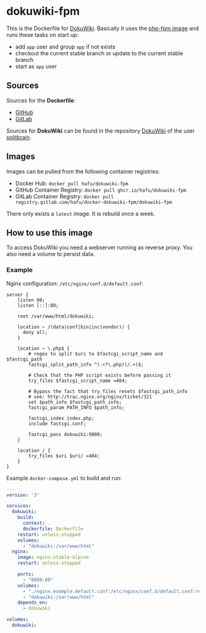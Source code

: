 # dokuwiki-fpm

This is the Dockerfile for [DokuWiki](https://www.dokuwiki.org). Basically it
uses the [php-fpm image](https://hub.docker.com/_/php) and runs these tasks on
start up:
- add `app` user and group `app` if not exists
- checkout the current stable branch or update to the current stable branch
- start as `app` user

## Sources

Sources for the **Dockerfile**:
- [GitHub](https://github.com/hafu/docker-dokuwiki-fpm)
- [GitLab](https://gitlab.com/hafu/docker-dokuwiki-fpm)

Sources for **DokuWiki** can be found in the repository [DokuWiki](https://github.com/splitbrain/dokuwiki)
of the user [splitbrain](https://github.com/splitbrain).

## Images

Images can be pulled from the following container registries:
- Docker Hub: `docker pull hafu/dokuwiki-fpm`
- GitHub Container Registry: `docker pull ghcr.io/hafu/dokuwiki-fpm`
- GitLab Container Registry: `docker pull registry.gitlab.com/hafu/docker-dokuwiki-fpm/dokuwiki-fpm`

There only exists a `latest` image. It is rebuild once a week.

## How to use this image

To access DokuWiki you need a webserver running as reverse proxy. You also need
a volume to persist data.

### Example

Nginx configuration: `/etc/nginx/conf.d/default.conf`:

```text
server {
    listen 80;
    listen [::]:80;

    root /var/www/html/dokuwiki;

    location ~ /(data|conf|bin|inc|vendor)/ {
      deny all;
    }

    location ~ \.php$ {
        # regex to split $uri to $fastcgi_script_name and $fastcgi_path
        fastcgi_split_path_info ^(.+?\.php)(/.+)$;

        # Check that the PHP script exists before passing it
        try_files $fastcgi_script_name =404;

        # Bypass the fact that try_files resets $fastcgi_path_info
        # see: http://trac.nginx.org/nginx/ticket/321
        set $path_info $fastcgi_path_info;
        fastcgi_param PATH_INFO $path_info;

        fastcgi_index index.php;
        include fastcgi.conf;

        fastcgi_pass dokuwiki:9000;
    }

    location / {
        try_files $uri $uri/ =404;
    }
}
```

Example `docker-compose.yml` to build and run:
```yaml
---
version: '3'

services:
  dokuwiki:
    build:
      context: .
      dockerfile: Dockerfile
    restart: unless-stopped
    volumes:
      - "dokuwiki:/var/www/html"
  nginx:
    image: nginx:stable-alpine
    restart: unless-stopped

    ports:
      - "8080:80"
    volumes:
      - "./nginx.example.default.conf:/etc/nginx/conf.d/default.conf:ro"
      - "dokuwiki:/var/www/html"
    depends_on:
      - dokuwiki

volumes:
  dokuwiki:
```
